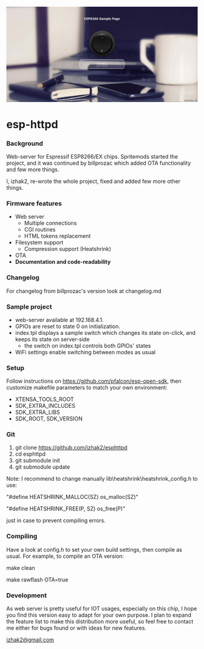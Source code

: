 ![new esphttpd](https://github.com/izhak2/esphttpd/blob/master/images/screenshot.png)

# esp-httpd #
### Background ###
Web-server for Espressif ESP8266/EX chips.
Spritemods started the project, and it was continued by billprozac which added OTA functionality and few more things.

I, izhak2, re-wrote the whole project, fixed and added few more other things.

### Firmware features ###
* Web server
  * Multiple connections
  * CGI routines
  * HTML tokens replacement
* Filesystem support
  * Compression support (Heatshrink)
* OTA
* **Documentation and code-readability**

### Changelog ###
For changelog from billprozac's version look at changelog.md

### Sample project ###
* web-server available at 192.168.4.1.
* GPIOs are reset to state 0 on initialization.
* index.tpl displays a sample switch which changes its state on-click, and keeps its state on server-side
  * the switch on index.tpl controls both GPIOs' states
* WiFi settings enable switching between modes as usual

### Setup ###
Follow instructions on https://github.com/pfalcon/esp-open-sdk, then customize makefile parameters to match your own environment:

* XTENSA_TOOLS_ROOT
* SDK_EXTRA_INCLUDES
* SDK_EXTRA_LIBS
* SDK_ROOT, SDK_VERSION

### Git ###
1. git clone https://github.com/izhak2/esphttpd
2. cd esphttpd
3. git submodule init
4. git submodule update

Note: I recommend to change manually lib\heatshrink\heatshrink_config.h to use:

"#define HEATSHRINK_MALLOC(SZ) os_malloc(SZ)"

"#define HEATSHRINK_FREE(P, SZ) os_free(P)"

just in case to prevent compiling errors.

### Compiling ###
Have a look at config.h to set your own build settings, then compile as usual.
For example, to compile an OTA version:

make clean

make rawflash OTA=true

### Development ###
As web server is pretty useful for IOT usages, especially on this chip, I hope you find this version easy to adapt for your own purpose.
I plan to expand the feature list to make this distribution more useful, so feel free to contact me either for bugs found or with ideas for new features.

<izhak2@gmail.com>
